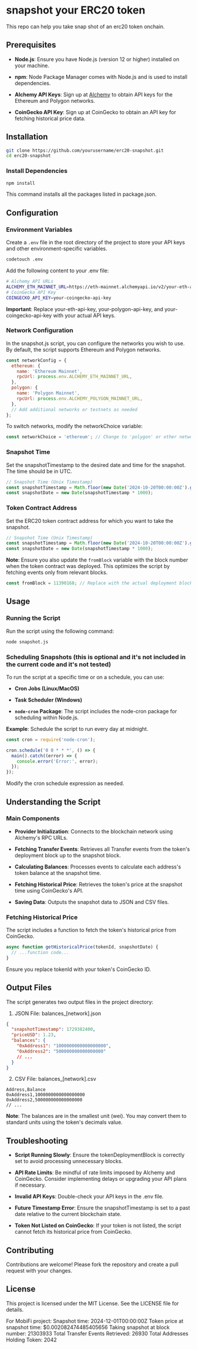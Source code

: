 # snapshot your ERC20 token
This repo can help you take snap shot of an erc20 token onchain.

Prerequisites
-------------

*   **Node.js**: Ensure you have Node.js (version 12 or higher) installed on your machine.
    
*   **npm**: Node Package Manager comes with Node.js and is used to install dependencies.
    
*   **Alchemy API Keys**: Sign up at [Alchemy](https://www.alchemy.com/) to obtain API keys for the Ethereum and Polygon networks.
    
*   **CoinGecko API Key**: Sign up at CoinGecko to obtain an API key for fetching historical price data.
    

Installation
------------

```bash
git clone https://github.com/yourusername/erc20-snapshot.git
cd erc20-snapshot
```

### Install Dependencies
```bash
npm install
```
This command installs all the packages listed in package.json.
    

Configuration
-------------

### Environment Variables

Create a ```.env``` file in the root directory of the project to store your API keys and other environment-specific variables.
```bash
codetouch .env
```

Add the following content to your .env file:
```bash
# Alchemy API URLs  
ALCHEMY_ETH_MAINNET_URL=https://eth-mainnet.alchemyapi.io/v2/your-eth-api-key  ALCHEMY_POLYGON_MAINNET_URL=https://polygon-mainnet.g.alchemy.com/v2/your-polygon-api-key  
# CoinGecko API Key  
COINGECKO_API_KEY=your-coingecko-api-key
```


**Important**: Replace your-eth-api-key, your-polygon-api-key, and your-coingecko-api-key with your actual API keys.

### Network Configuration

In the snapshot.js script, you can configure the networks you wish to use. By default, the script supports Ethereum and Polygon networks.

```javascript
const networkConfig = {
  ethereum: {
    name: 'Ethereum Mainnet',
    rpcUrl: process.env.ALCHEMY_ETH_MAINNET_URL,
  },
  polygon: {
    name: 'Polygon Mainnet',
    rpcUrl: process.env.ALCHEMY_POLYGON_MAINNET_URL,
  },
  // Add additional networks or testnets as needed
};

```

To switch networks, modify the networkChoice variable:

```javascript
const networkChoice = 'ethereum'; // Change to 'polygon' or other networks as needed
```

### Snapshot Time

Set the snapshotTimestamp to the desired date and time for the snapshot. The time should be in UTC.

```javascript
// Snapshot Time (Unix Timestamp)
const snapshotTimestamp = Math.floor(new Date('2024-10-20T00:00:00Z').getTime() / 1000); // Adjust as needed
const snapshotDate = new Date(snapshotTimestamp * 1000);
```

### Token Contract Address

Set the ERC20 token contract address for which you want to take the snapshot.

```javascript
// Snapshot Time (Unix Timestamp)
const snapshotTimestamp = Math.floor(new Date('2024-10-20T00:00:00Z').getTime() / 1000); // Adjust as needed
const snapshotDate = new Date(snapshotTimestamp * 1000);
```

**Note**: Ensure you also update the ```fromBlock``` variable with the block number when the token contract was deployed. This optimizes the script by fetching events only from relevant blocks.

```javascript
const fromBlock = 11390168; // Replace with the actual deployment block number
```


Usage
-----

### Running the Script

Run the script using the following command:

```bash
node snapshot.js
```

### Scheduling Snapshots (this is optional and it's not included in the current code and it's not tested)

To run the script at a specific time or on a schedule, you can use:

*   **Cron Jobs (Linux/MacOS)**
    
*   **Task Scheduler (Windows)**
    
*   **```node-cron``` Package**: The script includes the node-cron package for scheduling within Node.js.
    

**Example**: Schedule the script to run every day at midnight.

```javascript
const cron = require('node-cron');

cron.schedule('0 0 * * *', () => {
  main().catch((error) => {
    console.error('Error:', error);
  });
});
```

Modify the cron schedule expression as needed.

Understanding the Script
------------------------

### Main Components

*   **Provider Initialization**: Connects to the blockchain network using Alchemy's RPC URLs.
    
*   **Fetching Transfer Events**: Retrieves all Transfer events from the token's deployment block up to the snapshot block.
    
*   **Calculating Balances**: Processes events to calculate each address's token balance at the snapshot time.
    
*   **Fetching Historical Price**: Retrieves the token's price at the snapshot time using CoinGecko's API.
    
*   **Saving Data**: Outputs the snapshot data to JSON and CSV files.
    

### Fetching Historical Price

The script includes a function to fetch the token's historical price from CoinGecko.

```javascript
async function getHistoricalPrice(tokenId, snapshotDate) {
  // ...function code...
}
```

Ensure you replace tokenId with your token's CoinGecko ID.

Output Files
------------

The script generates two output files in the project directory:

1. JSON File: balances_[network].json

```json
{
  "snapshotTimestamp": 1729382400,
  "priceUSD": 1.23,
  "balances": {
    "0xAddress1": "1000000000000000000",
    "0xAddress2": "500000000000000000"
    // ...
  }
}
```
2. CSV File: balances_[network].csv
```csv
Address,Balance
0xAddress1,1000000000000000000
0xAddress2,500000000000000000
// ...
```

**Note**: The balances are in the smallest unit (wei). You may convert them to standard units using the token's decimals value.

Troubleshooting
---------------

*   **Script Running Slowly**: Ensure the tokenDeploymentBlock is correctly set to avoid processing unnecessary blocks.
    
*   **API Rate Limits**: Be mindful of rate limits imposed by Alchemy and CoinGecko. Consider implementing delays or upgrading your API plans if necessary.
    
*   **Invalid API Keys**: Double-check your API keys in the .env file.
    
*   **Future Timestamp Error**: Ensure the snapshotTimestamp is set to a past date relative to the current blockchain state.
    
*   **Token Not Listed on CoinGecko**: If your token is not listed, the script cannot fetch its historical price from CoinGecko.
    

Contributing
------------

Contributions are welcome! Please fork the repository and create a pull request with your changes.

License
-------

This project is licensed under the MIT License. See the LICENSE file for details.


For MobiFi project: 
Snapshot time: 2024-12-01T00:00:00Z
Token price at snapshot time: $0.002082474485405656
Taking snapshot at block number: 21303933
Total Transfer Events Retrieved: 26930
Total Addresses Holding Token: 2042
